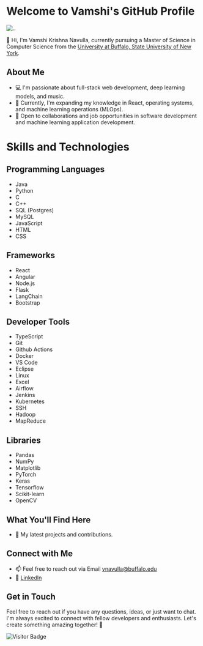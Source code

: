 # Welcome to Vamshi's GitHub Profile

![..](https://github.com/krish-navulla/krish-navulla/blob/main/ezgif.com-video-to-gif.gif) 

👋 Hi, I'm Vamshi Krishna Navulla, currently pursuing a Master of Science in Computer Science from the [University at Buffalo, State University of New York](https://engineering.buffalo.edu/computer-science-engineering.html).

## About Me

-   💻 I'm passionate about full-stack web development, deep learning models, and music.
-   🌱 Currently, I'm expanding my knowledge in React, operating systems, and machine learning operations (MLOps).
-   💼 Open to collaborations and job opportunities in software development and machine learning application development.

<!-- Include Font Awesome CSS -->
<link rel="stylesheet" href="https://cdnjs.cloudflare.com/ajax/libs/font-awesome/6.0.0-beta3/css/all.min.css">

# Skills and Technologies

## Programming Languages
- <i class="fab fa-java"></i> Java
- <i class="fab fa-python"></i> Python
- <i class="fas fa-c"></i> C
- <i class="fas fa-c-plus-plus"></i> C++
- <i class="fas fa-database"></i> SQL (Postgres)
- <i class="fas fa-database"></i> MySQL
- <i class="fab fa-js"></i> JavaScript
- <i class="fab fa-html5"></i> HTML
- <i class="fab fa-css3"></i> CSS

## Frameworks
- <i class="fab fa-react"></i> React
- <i class="fab fa-angular"></i> Angular
- <i class="fab fa-node-js"></i> Node.js
- <i class="fas fa-flask"></i> Flask
- <i class="fas fa-code"></i> LangChain
- <i class="fab fa-bootstrap"></i> Bootstrap

## Developer Tools
- <i class="fab fa-js"></i> TypeScript
- <i class="fab fa-git"></i> Git
- <i class="fab fa-github"></i> Github Actions
- <i class="fab fa-docker"></i> Docker
- <i class="fas fa-code"></i> VS Code
- <i class="fas fa-eclipse"></i> Eclipse
- <i class="fab fa-linux"></i> Linux
- <i class="fab fa-microsoft"></i> Excel
- <i class="fas fa-airflow"></i> Airflow
- <i class="fab fa-jenkins"></i> Jenkins
- <i class="fab fa-kubernetes"></i> Kubernetes
- <i class="fas fa-terminal"></i> SSH
- <i class="fas fa-hdd"></i> Hadoop
- <i class="fas fa-code"></i> MapReduce

## Libraries
- <i class="fab fa-python"></i> Pandas
- <i class="fab fa-python"></i> NumPy
- <i class="fas fa-chart-bar"></i> Matplotlib
- <i class="fas fa-fire"></i> PyTorch
- <i class="fab fa-python"></i> Keras
- <i class="fab fa-tensorflow"></i> Tensorflow
- <i class="fab fa-python"></i> Scikit-learn
- <i class="fas fa-video"></i> OpenCV

## What You'll Find Here

-   🚀 My latest projects and contributions.

## Connect with Me

-   📫 Feel free to reach out via Email vnavulla@buffalo.edu
-   🔗 [LinkedIn](https://www.linkedin.com/in/vamshi-navulla-krishna/)

## Get in Touch

Feel free to reach out if you have any questions, ideas, or just want to chat. I'm always excited to connect with fellow developers and enthusiasts. Let's create something amazing together! 🚀

![Visitor Badge](https://visitor-badge.laobi.icu/badge?page_id=krish-navulla.krish-navulla)
